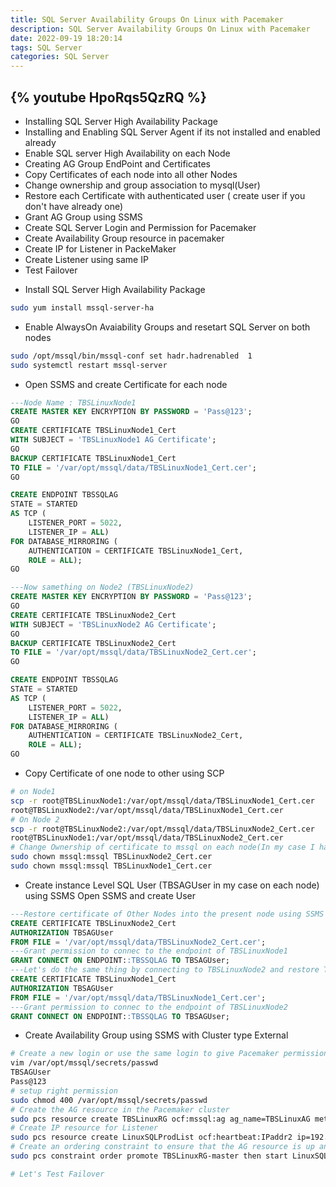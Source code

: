 ```yaml
---
title: SQL Server Availability Groups On Linux with Pacemaker 
description: SQL Server Availability Groups On Linux with Pacemaker 
date: 2022-09-19 18:20:14
tags: SQL Server
categories: SQL Server
---
```


{% youtube HpoRqs5QzRQ %}
---

* Installing SQL Server High Availability Package
* Installing and Enabling SQL Server Agent if its not installed and enabled already
* Enable SQL server High Availability on each Node
* Creating AG Group EndPoint and Certificates
* Copy Certificates of each node into all other Nodes
* Change ownership and group association to mysql(User)
* Restore each Certificate with authenticated user ( create user if you don't have already one)
* Grant AG Group using SSMS
* Create SQL Server Login and Permission for Pacemaker
* Create Availability Group resource in pacemaker
* Create IP for Listener in PackeMaker
* Create Listener using same IP
* Test Failover

- Install SQL Server High Availability Package
```bash
sudo yum install mssql-server-ha
```
-  Enable AlwaysOn Avaiability Groups and resetart SQL Server on both nodes
```bash
sudo /opt/mssql/bin/mssql-conf set hadr.hadrenabled  1
sudo systemctl restart mssql-server
```
- Open SSMS and create Certificate for each node
```sql
---Node Name : TBSLinuxNode1
CREATE MASTER KEY ENCRYPTION BY PASSWORD = 'Pass@123';
GO
CREATE CERTIFICATE TBSLinuxNode1_Cert
WITH SUBJECT = 'TBSLinuxNode1 AG Certificate';
GO
BACKUP CERTIFICATE TBSLinuxNode1_Cert
TO FILE = '/var/opt/mssql/data/TBSLinuxNode1_Cert.cer';
GO

CREATE ENDPOINT TBSSQLAG
STATE = STARTED
AS TCP (
    LISTENER_PORT = 5022,
    LISTENER_IP = ALL)
FOR DATABASE_MIRRORING (
    AUTHENTICATION = CERTIFICATE TBSLinuxNode1_Cert,
    ROLE = ALL);
GO
```
```sql
---Now samething on Node2 (TBSLinuxNode2)
CREATE MASTER KEY ENCRYPTION BY PASSWORD = 'Pass@123';
GO
CREATE CERTIFICATE TBSLinuxNode2_Cert
WITH SUBJECT = 'TBSLinuxNode2 AG Certificate';
GO
BACKUP CERTIFICATE TBSLinuxNode2_Cert
TO FILE = '/var/opt/mssql/data/TBSLinuxNode2_Cert.cer';
GO

CREATE ENDPOINT TBSSQLAG
STATE = STARTED
AS TCP (
    LISTENER_PORT = 5022,
    LISTENER_IP = ALL)
FOR DATABASE_MIRRORING (
    AUTHENTICATION = CERTIFICATE TBSLinuxNode2_Cert,
    ROLE = ALL);
GO
```
- Copy Certificate of one node to other using SCP 
```bash
# on Node1
scp -r root@TBSLinuxNode1:/var/opt/mssql/data/TBSLinuxNode1_Cert.cer 
root@TBSLinuxNode2:/var/opt/mssql/data/TBSLinuxNode1_Cert.cer
# On Node 2
scp -r root@TBSLinuxNode2:/var/opt/mssql/data/TBSLinuxNode2_Cert.cer 
root@TBSLinuxNode1:/var/opt/mssql/data/TBSLinuxNode2_Cert.cer
# Change Ownership of certificate to mssql on each node(In my case I have only two nodes)
sudo chown mssql:mssql TBSLinuxNode2_Cert.cer
sudo chown mssql:mssql TBSLinuxNode1_Cert.cer
```

- Create instance Level SQL User (TBSAGUser in my case on each node) using SSMS
Open SSMS and create User
```sql
---Restore certificate of Other Nodes into the present node using SSMS below: Login to TBSLinuxNode1
CREATE CERTIFICATE TBSLinuxNode2_Cert
AUTHORIZATION TBSAGUser
FROM FILE = '/var/opt/mssql/data/TBSLinuxNode2_Cert.cer';
---Grant permission to connec to the endpoint of TBSLinuxNode1
GRANT CONNECT ON ENDPOINT::TBSSQLAG TO TBSAGUser;
---Let's do the same thing by connecting to TBSLinuxNode2 and restore TBSLinuxNode1.cert
CREATE CERTIFICATE TBSLinuxNode1_Cert
AUTHORIZATION TBSAGUser
FROM FILE = '/var/opt/mssql/data/TBSLinuxNode1_Cert.cer';
---Grant permission to connec to the endpoint of TBSLinuxNode2
GRANT CONNECT ON ENDPOINT::TBSSQLAG TO TBSAGUser;
```
- Create Availability Group using SSMS with Cluster type External
```bash
# Create a new login or use the same login to give Pacemaker permission and provide view server permission, I will give sysadmin to this user just for this demo.On all Nodes Edit vi /var/opt/mssql/secrets/passwd using emacs and update with user and password that you created for Pacemaker and save it
vim /var/opt/mssql/secrets/passwd
TBSAGUser
Pass@123
# setup right permission
sudo chmod 400 /var/opt/mssql/secrets/passwd
# Create the AG resource in the Pacemaker cluster
sudo pcs resource create TBSLinuxRG ocf:mssql:ag ag_name=TBSLinuxAG meta failure-timeout=30s --master meta notify=true
# Create IP resource for Listener 
sudo pcs resource create LinuxSQLProdList ocf:heartbeat:IPaddr2 ip=192.168.1.104 cidr_netmask=24
# Create an ordering constraint to ensure that the AG resource is up and running before the IP address. While the colocation constraint implies an ordering constraint, this enforces it
sudo pcs constraint order promote TBSLinuxRG-master then start LinuxSQLProdList

# Let's Test Failover
```
